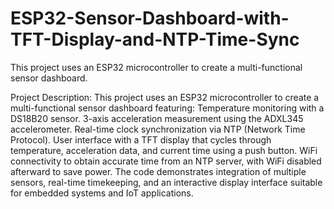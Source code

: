 # ESP32-Sensor-Dashboard-with-TFT-Display-and-NTP-Time-Sync
This project uses an ESP32 microcontroller to create a multi-functional sensor dashboard.


Project Description:
This project uses an ESP32 microcontroller to create a multi-functional sensor dashboard featuring:
Temperature monitoring with a DS18B20 sensor.
3-axis acceleration measurement using the ADXL345 accelerometer.
Real-time clock synchronization via NTP (Network Time Protocol).
User interface with a TFT display that cycles through temperature, acceleration data, and current time using a push button.
WiFi connectivity to obtain accurate time from an NTP server, with WiFi disabled afterward to save power.
The code demonstrates integration of multiple sensors, real-time timekeeping, and an interactive display interface suitable for embedded systems and IoT applications.
